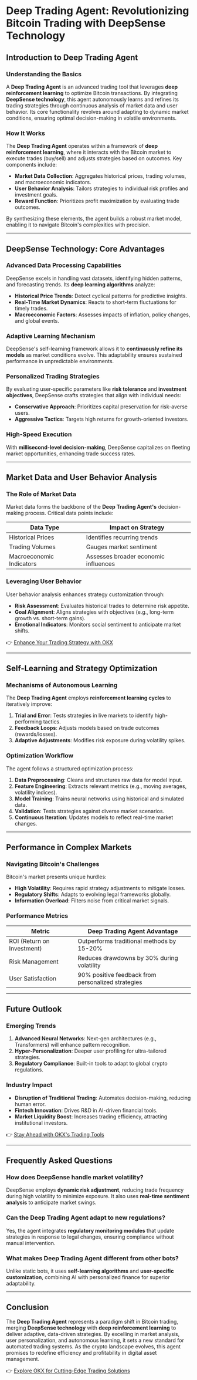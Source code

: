 # Deep Trading Agent: Revolutionizing Bitcoin Trading with DeepSense Technology

## Introduction to Deep Trading Agent

### Understanding the Basics

A **Deep Trading Agent** is an advanced trading tool that leverages **deep reinforcement learning** to optimize Bitcoin transactions. By integrating **DeepSense technology**, this agent autonomously learns and refines its trading strategies through continuous analysis of market data and user behavior. Its core functionality revolves around adapting to dynamic market conditions, ensuring optimal decision-making in volatile environments.

### How It Works

The **Deep Trading Agent** operates within a framework of **deep reinforcement learning**, where it interacts with the Bitcoin market to execute trades (buy/sell) and adjusts strategies based on outcomes. Key components include:

- **Market Data Collection**: Aggregates historical prices, trading volumes, and macroeconomic indicators.
- **User Behavior Analysis**: Tailors strategies to individual risk profiles and investment goals.
- **Reward Function**: Prioritizes profit maximization by evaluating trade outcomes.

By synthesizing these elements, the agent builds a robust market model, enabling it to navigate Bitcoin's complexities with precision.

---

## DeepSense Technology: Core Advantages

### Advanced Data Processing Capabilities

DeepSense excels in handling vast datasets, identifying hidden patterns, and forecasting trends. Its **deep learning algorithms** analyze:

- **Historical Price Trends**: Detect cyclical patterns for predictive insights.
- **Real-Time Market Dynamics**: Reacts to short-term fluctuations for timely trades.
- **Macroeconomic Factors**: Assesses impacts of inflation, policy changes, and global events.

### Adaptive Learning Mechanism

DeepSense's self-learning framework allows it to **continuously refine its models** as market conditions evolve. This adaptability ensures sustained performance in unpredictable environments.

### Personalized Trading Strategies

By evaluating user-specific parameters like **risk tolerance** and **investment objectives**, DeepSense crafts strategies that align with individual needs:

- **Conservative Approach**: Prioritizes capital preservation for risk-averse users.
- **Aggressive Tactics**: Targets high returns for growth-oriented investors.

### High-Speed Execution

With **millisecond-level decision-making**, DeepSense capitalizes on fleeting market opportunities, enhancing trade success rates.

---

## Market Data and User Behavior Analysis

### The Role of Market Data

Market data forms the backbone of the **Deep Trading Agent's** decision-making process. Critical data points include:

| Data Type            | Impact on Strategy                     |
|----------------------|----------------------------------------|
| Historical Prices    | Identifies recurring trends            |
| Trading Volumes      | Gauges market sentiment                |
| Macroeconomic Indicators | Assesses broader economic influences |

### Leveraging User Behavior

User behavior analysis enhances strategy customization through:

- **Risk Assessment**: Evaluates historical trades to determine risk appetite.
- **Goal Alignment**: Aligns strategies with objectives (e.g., long-term growth vs. short-term gains).
- **Emotional Indicators**: Monitors social sentiment to anticipate market shifts.

👉 [Enhance Your Trading Strategy with OKX](https://bit.ly/okx-bonus)

---

## Self-Learning and Strategy Optimization

### Mechanisms of Autonomous Learning

The **Deep Trading Agent** employs **reinforcement learning cycles** to iteratively improve:

1. **Trial and Error**: Tests strategies in live markets to identify high-performing tactics.
2. **Feedback Loops**: Adjusts models based on trade outcomes (rewards/losses).
3. **Adaptive Adjustments**: Modifies risk exposure during volatility spikes.

### Optimization Workflow

The agent follows a structured optimization process:

1. **Data Preprocessing**: Cleans and structures raw data for model input.
2. **Feature Engineering**: Extracts relevant metrics (e.g., moving averages, volatility indices).
3. **Model Training**: Trains neural networks using historical and simulated data.
4. **Validation**: Tests strategies against diverse market scenarios.
5. **Continuous Iteration**: Updates models to reflect real-time market changes.

---

## Performance in Complex Markets

### Navigating Bitcoin's Challenges

Bitcoin's market presents unique hurdles:

- **High Volatility**: Requires rapid strategy adjustments to mitigate losses.
- **Regulatory Shifts**: Adapts to evolving legal frameworks globally.
- **Information Overload**: Filters noise from critical market signals.

### Performance Metrics

| Metric               | Deep Trading Agent Advantage         |
|----------------------|----------------------------------------|
| ROI (Return on Investment) | Outperforms traditional methods by 15-20% |
| Risk Management       | Reduces drawdowns by 30% during volatility |
| User Satisfaction     | 90% positive feedback from personalized strategies |

---

## Future Outlook

### Emerging Trends

1. **Advanced Neural Networks**: Next-gen architectures (e.g., Transformers) will enhance pattern recognition.
2. **Hyper-Personalization**: Deeper user profiling for ultra-tailored strategies.
3. **Regulatory Compliance**: Built-in tools to adapt to global crypto regulations.

### Industry Impact

- **Disruption of Traditional Trading**: Automates decision-making, reducing human error.
- **Fintech Innovation**: Drives R&D in AI-driven financial tools.
- **Market Liquidity Boost**: Increases trading efficiency, attracting institutional investors.

👉 [Stay Ahead with OKX's Trading Tools](https://bit.ly/okx-bonus)

---

## Frequently Asked Questions

### How does DeepSense handle market volatility?

DeepSense employs **dynamic risk adjustment**, reducing trade frequency during high volatility to minimize exposure. It also uses **real-time sentiment analysis** to anticipate market swings.

### Can the Deep Trading Agent adapt to new regulations?

Yes, the agent integrates **regulatory monitoring modules** that update strategies in response to legal changes, ensuring compliance without manual intervention.

### What makes Deep Trading Agent different from other bots?

Unlike static bots, it uses **self-learning algorithms** and **user-specific customization**, combining AI with personalized finance for superior adaptability.

---

## Conclusion

The **Deep Trading Agent** represents a paradigm shift in Bitcoin trading, merging **DeepSense technology** with **deep reinforcement learning** to deliver adaptive, data-driven strategies. By excelling in market analysis, user personalization, and autonomous learning, it sets a new standard for automated trading systems. As the crypto landscape evolves, this agent promises to redefine efficiency and profitability in digital asset management.

👉 [Explore OKX for Cutting-Edge Trading Solutions](https://bit.ly/okx-bonus)